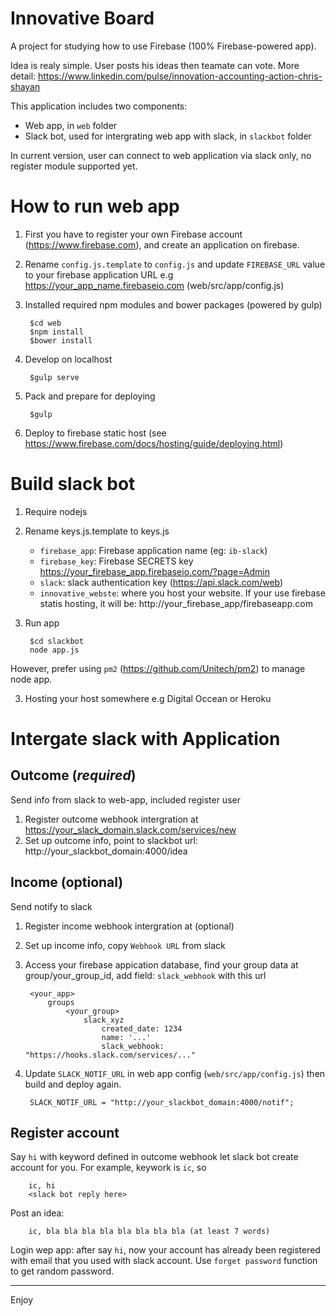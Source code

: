 # Innovative Board

A project for studying how to use Firebase (100% Firebase-powered app).

Idea is realy simple. User posts his ideas then teamate can vote. More detail: https://www.linkedin.com/pulse/innovation-accounting-action-chris-shayan

This application includes two components:
+ Web app, in `web` folder
+ Slack bot, used for intergrating web app with slack, in `slackbot` folder

In current version, user can connect to web application via slack only, no register module supported yet. 

# How to run web app

1. First you have to register your own Firebase account (https://www.firebase.com), and create an application on firebase.
2. Rename `config.js.template` to `config.js` and update `FIREBASE_URL` value to your firebase application URL e.g https://your_app_name.firebaseio.com (web/src/app/config.js)
3. Installed required npm modules and bower packages (powered by gulp) 

        $cd web
        $npm install 
        $bower install 

4. Develop on localhost

        $gulp serve
    
5. Pack and prepare for deploying

        $gulp

6. Deploy to firebase static host (see https://www.firebase.com/docs/hosting/guide/deploying.html)


# Build slack bot

1. Require nodejs
2. Rename keys.js.template to keys.js

    + `firebase_app`: Firebase application name (eg: `ib-slack`)
    + `firebase_key`: Firebase SECRETS key https://your_firebase_app.firebaseio.com/?page=Admin
    + `slack`: slack authentication key (https://api.slack.com/web)
    + `innovative_webste`: where you host your website. If your use firebase statis hosting, it will be: http://your_firebase_app/firebaseapp.com

3. Run app

        $cd slackbot
        node app.js
        
However, prefer using `pm2` (https://github.com/Unitech/pm2) to manage node app.

3. Hosting your host somewhere e.g Digital Occean or Heroku

# Intergate slack with Application
## Outcome (*required*)
Send info from slack to web-app, included register user 

1. Register outcome webhook intergration at https://your_slack_domain.slack.com/services/new 
2. Set up outcome info, point to slackbot url: http://your_slackbot_domain:4000/idea

## Income (optional)
Send notify to slack

1. Register income webhook intergration at (optional)
2. Set up income info, copy `Webhook URL` from slack
3. Access your firebase appication database, find your group data at group/your_group_id, add field: `slack_webhook` with this url

        <your_app>
            groups
                <your_group>
                    slack_xyz
                        created_date: 1234
                        name: '...'
                        slack_webhook: "https://hooks.slack.com/services/..."
                        
4. Update `SLACK_NOTIF_URL` in web app config (`web/src/app/config.js`) then build and deploy again.

        SLACK_NOTIF_URL = "http://your_slackbot_domain:4000/notif";
        

## Register account
Say `hi` with keyword defined in outcome webhook let slack bot create account for you. For example, keywork is `ic`, so

        ic, hi
        <slack bot reply here>
        
Post an idea:

        ic, bla bla bla bla bla bla bla bla (at least 7 words)
        
Login wep app: after say `hi`, now your account has already been registered with email that you used with slack account. Use `forget password` function to get random password.

---
Enjoy


